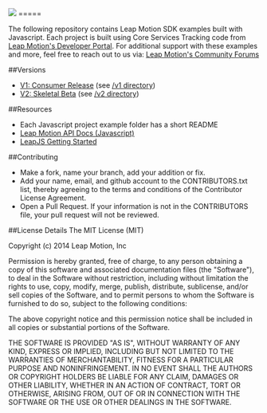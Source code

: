 <img src="https://di4564baj7skl.cloudfront.net/assets/leapjs/leapjs-logo-270-6bbee8a1836a10769c1ba84951450006.png">
=====

The following repository contains Leap Motion SDK examples built with Javascript. Each project is built using Core Services Tracking code from [Leap Motion's Developer Portal](https://developer.leapmotion.com/downloads). For additional support with these examples and more, feel free to reach out to us via: [Leap Motion's Community Forums](https://community.leapmotion.com)  

##Versions
* [V1: Consumer Release](https://developer.leapmotion.com/downloads) (see [/v1 directory](https://github.com/leapmotion-examples/javascript/tree/master/v1))
* [V2: Skeletal Beta](https://developer.leapmotion.com/downloads/skeletal-beta) (see [/v2 directory](https://github.com/leapmotion-examples/javascript/tree/master/v2))

##Resources
* Each Javascript project example folder has a short README
* [Leap Motion API Docs (Javascript)](https://developer.leapmotion.com/documentation/javascript/index.html)
* [LeapJS Getting Started](https://developer.leapmotion.com/leapjs/getting-started)

##Contributing
* Make a fork, name your branch, add your addition or fix.
* Add your name, email, and github account to the CONTRIBUTORS.txt list, thereby agreeing to the terms and conditions of the Contributor License Agreement.
* Open a Pull Request. If your information is not in the CONTRIBUTORS file, your pull request will not be reviewed.

##License Details
The MIT License (MIT)

Copyright (c) 2014 Leap Motion, Inc

Permission is hereby granted, free of charge, to any person obtaining a copy
of this software and associated documentation files (the "Software"), to deal
in the Software without restriction, including without limitation the rights
to use, copy, modify, merge, publish, distribute, sublicense, and/or sell
copies of the Software, and to permit persons to whom the Software is
furnished to do so, subject to the following conditions:

The above copyright notice and this permission notice shall be included in
all copies or substantial portions of the Software.

THE SOFTWARE IS PROVIDED "AS IS", WITHOUT WARRANTY OF ANY KIND, EXPRESS OR
IMPLIED, INCLUDING BUT NOT LIMITED TO THE WARRANTIES OF MERCHANTABILITY,
FITNESS FOR A PARTICULAR PURPOSE AND NONINFRINGEMENT. IN NO EVENT SHALL THE
AUTHORS OR COPYRIGHT HOLDERS BE LIABLE FOR ANY CLAIM, DAMAGES OR OTHER
LIABILITY, WHETHER IN AN ACTION OF CONTRACT, TORT OR OTHERWISE, ARISING FROM,
OUT OF OR IN CONNECTION WITH THE SOFTWARE OR THE USE OR OTHER DEALINGS IN
THE SOFTWARE.
